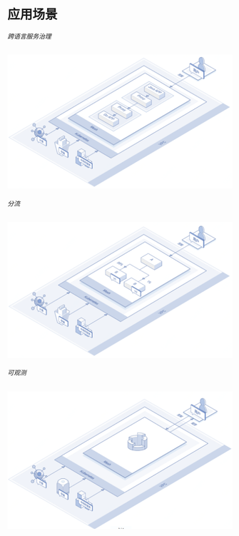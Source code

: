 # 应用场景

######	跨语言服务治理
![](../../../../image/Internet-Middleware/Mesh/struct-kyy.png)


######	分流
![](../../../../image/Internet-Middleware/Mesh/struct-fl.png)


######	可观测
![](../../../../image/Internet-Middleware/Mesh/struct-kgc.png)
